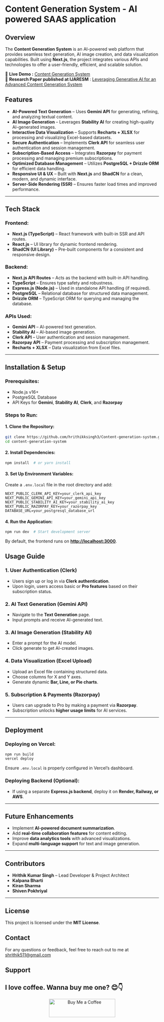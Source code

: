 # Content Generation System - AI powered SAAS application

## Overview

The **Content Generation System** is an AI-powered web platform that provides seamless text generation, AI image creation, and data visualization capabilities. Built using **Next.js**, the project integrates various APIs and technologies to offer a user-friendly, efficient, and scalable solution.

🔗 **Live Demo :** [Content Generation System](https://content-generation-system.onrender.com)\
📄 **Research Paper published at IJARESM** : [Leveraging Generative AI for an Advanced Content Generation System](https://www.ijaresm.com/leveraging-generative-ai-for-an-advanced-content-generation-system-a-comprehensive-framework)

## Features

- **AI-Powered Text Generation** – Uses **Gemini API** for generating, refining, and analyzing textual content.
- **AI Image Generation** – Leverages **Stability AI** for creating high-quality AI-generated images.
- **Interactive Data Visualization** – Supports **Recharts + XLSX** for processing and visualizing Excel-based datasets.
- **Secure Authentication** – Implements **Clerk API** for seamless user authentication and session management.
- **Subscription-Based Access** – Integrates **Razorpay** for payment processing and managing premium subscriptions.
- **Optimized Database Management** – Utilizes **PostgreSQL + Drizzle ORM** for efficient data handling.
- **Responsive UI & UX** – Built with **Next.js** and **ShadCN** for a clean, modern, and dynamic interface.
- **Server-Side Rendering (SSR)** – Ensures faster load times and improved performance.

---

## Tech Stack

### Frontend:

- **Next.js (TypeScript)** – React framework with built-in SSR and API routes.
- **React.js** – UI library for dynamic frontend rendering.
- **ShadCN (UI Library)** – Pre-built components for a consistent and responsive design.

### Backend:

- **Next.js API Routes** – Acts as the backend with built-in API handling.
- **TypeScript** – Ensures type safety and robustness.
- **Express.js (Node.js)** – Used in standalone API handling (if required).
- **PostgreSQL** – Relational database for structured data management.
- **Drizzle ORM** – TypeScript ORM for querying and managing the database.

### APIs Used:

- **Gemini API** – AI-powered text generation.
- **Stability AI** – AI-based image generation.
- **Clerk API** – User authentication and session management.
- **Razorpay API** – Payment processing and subscription management.
- **Recharts + XLSX** – Data visualization from Excel files.

---

## Installation & Setup

### Prerequisites:

- Node.js v16+
- PostgreSQL Database
- API Keys for **Gemini**, **Stability AI**, **Clerk**, and **Razorpay**

### Steps to Run:

#### 1. Clone the Repository:

```bash
git clone https://github.com/hrithikksingh3/Content-generation-system.git
cd content-generation-system
```

#### 2. Install Dependencies:

```bash
npm install  # or yarn install
```

#### 3. Set Up Environment Variables:

Create a `.env.local` file in the root directory and add:

```env
NEXT_PUBLIC_CLERK_API_KEY=your_clerk_api_key
NEXT_PUBLIC_GEMINI_API_KEY=your_gemini_api_key
NEXT_PUBLIC_STABILITY_AI_KEY=your_stability_ai_key
NEXT_PUBLIC_RAZORPAY_KEY=your_razorpay_key
DATABASE_URL=your_postgresql_database_url
```

#### 4. Run the Application:

```bash
npm run dev  # Start development server
```

By default, the frontend runs on **[http://localhost:3000](http://localhost:3000)**.


## Usage Guide

### 1. User Authentication (Clerk)

- Users sign up or log in via **Clerk authentication**.
- Upon login, users access basic or **Pro features** based on their subscription status.

### 2. AI Text Generation (Gemini API)

- Navigate to the **Text Generation** page.
- Input prompts and receive AI-generated text.

### 3. AI Image Generation (Stability AI)

- Enter a prompt for the AI model.
- Click generate to get AI-created images.

### 4. Data Visualization (Excel Upload)

- Upload an Excel file containing structured data.
- Choose columns for X and Y axes.
- Generate dynamic **Bar, Line, or Pie charts**.

### 5. Subscription & Payments (Razorpay)

- Users can upgrade to Pro by making a payment via **Razorpay**.
- Subscription unlocks **higher usage limits** for AI services.

---

## Deployment

### Deploying on Vercel:

```bash
npm run build
vercel deploy
```

Ensure `.env.local` is properly configured in Vercel’s dashboard.

### Deploying Backend (Optional):

- If using a separate **Express.js backend**, deploy it on **Render, Railway, or AWS**.

---

## Future Enhancements

- Implement **AI-powered document summarization**.
- Add **real-time collaboration features** for content editing.
- Improve **data analytics tools** with advanced visualizations.
- Expand **multi-language support** for text and image generation.

---

## Contributors

- **Hrithik Kumar Singh** – Lead Developer & Project Architect
- **Kalpana Bharti** 
- **Kiran Sharma** 
- **Shiven Pokhriyal** 

---

## License

This project is licensed under the **MIT License**.

## Contact

For any questions or feedback, feel free to reach out to me at shrithik511@gmail.com

## Support

<h2>I love coffee. Wanna buy me one? 😊👇</h2>
<p align="center">
  <a href="https://www.buymeacoffee.com/codersvoice" target="_blank">
    <img src="https://cdn.buymeacoffee.com/buttons/v2/default-yellow.png" alt="Buy Me a Coffee" style="height: 60px !important;width: 217px !important;" >
  </a>
</p>

